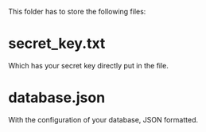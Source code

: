 This folder has to store the following files:

# secret_key.txt
Which has your secret key directly put in the file.

# database.json
With the configuration of your database, JSON formatted. 